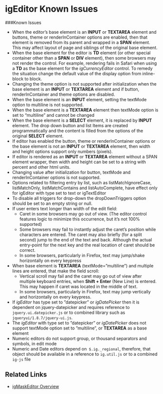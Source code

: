 ﻿<!--
|metadata|
{
    "fileName": "igeditor-known-issues-me",
    "controlName": "igEditors",
    "tags": ["Editing","Known Issues"]
}
|metadata|
-->

# igEditor Known Issues



###Known Issues

-   When the editor’s base element is an **INPUT** or **TEXTAREA** element and buttons, theme or renderInContainer options are enabled, then that element is removed from its parent and wrapped in a **SPAN** element. This may affect layout of page and siblings of the original base element.
-   When the base element for the editor is **TD** element (or other special container other than a **SPAN** or **DIV** element), then some browsers may not render the control. For example, rendering fails in Safari when using a **TD** as the base element for the *igCurrencyEditor* control. To remedy the situation change the default value of the display option from inline-block to block.
-   Changing the theme option is not supported after initialization when the base element is an **INPUT** or **TEXTAREA** element and if button, renderInContainer and theme options are disabled.
-   When the base element is an **INPUT** element, setting the textMode option to multiline is not supported.
-   When the base element is a **TEXTAREA** element then textMode option is set to “multiline” and cannot be changed
-   When the base element is a **SELECT** element, it is replaced by **INPUT** element. The drop down button and list Items are created programmatically and the content is filled from the options of the original **SELECT** element.
-   If editor has enabled the button, theme or renderInContainer options or the base element is not an **INPUT** or **TEXTAREA** element, then width and height options support only numbers (pixels).
-   If editor is rendered as an **INPUT** or **TEXTAREA** element without a SPAN element wrapper, then width and height can be set to a string with percent and other html units.
-   Changing value after initialization for button, textMode and renderInContainer options is not supported.
-   Options related to filtering entry by list, such as listMatchIgnoreCase, listMatchOnly, listMatchContains and listAutoComplete, have effect only for igEditor with type set to text or igTextEditor
-   To disable all triggers for drop-down the dropDownTriggers option should be set to an empty string or null.
-   If user enters text longer than width of the edit field:
    -   Caret in some browsers may go out of view. (The editor control features logic to minimize this occurrence, but it’s not 100% supported)
    -   Some browsers may fail to instantly adjust the caret’s position while characters are entered. The caret may also briefly (for a split second) jump to the end of the text and back. Although the actual entry-point for the next key and the real location of caret should be correct.
    -   In some browsers, particularly in Firefox, text may jump/shake horizontally on every keypress
-   When base element is **TEXTAREA** (textMode=”multiline”) and multiple lines are entered, that make the field scroll:
    -   Vertical scroll may fail and the caret may go out of view after multiple keyboard entries, when **Shift + Enter** (New Line) is entered. This may happen if caret was located in the middle of text.
    -   In some browsers, particularly in Firefox, text may jump vertically and horizontally on every keypress.
-   If *igEditor* has type set to ”datepicker” or *igDatePicker* then it is dependent on jquery-datepicker and requires reference to `jquery.ui.datepicker.js` or to combined library such as `jqueryui/1.8.7/jquery-ui.js`.
-   The *igEditor* with type set to ”datepicker” or *igDatePicker* does not support textMode option set to ”multiline”, or **TEXTAREA** as a base element
-   Numeric editors do not support group, or thousand separators and symbols, in edit mode
-   Numeric and Date editors depend on` $.ig._regional`, therefore, that object should be available in a reference to `ig.util.js` or to a combined `ig-js` file


## Related Links

- [igMaskEditor Overview](igMaskEditor--Overview.html)

 

 


